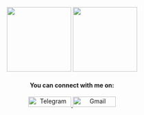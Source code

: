 <div align=center> 
    <img height="150px" width="auto" src="https://github-readme-stats.vercel.app/api?username=morheus9&hide_title=true&hide_border=true&show_icons=true&include_all_commits=true&count_private=true&layout=compact&theme=react" />
    <img height="150px" src="https://github-readme-stats.vercel.app/api/top-langs/?username=morheus9&layout=pie&hide=html&hide_title=false&hide_border=true&theme=react" />
    <h4><b>You can connect with me on:</b></h4>
    <a href="https://t.me/half_liter_frog">
        <img width="100" height="24px" src="https://img.shields.io/badge/Telegram-2CA5E0?style=for-the-badge&logo=telegram&logoColor=white" alt="Telegram">
    </a>
    <a href="mailto:nodegopher@gmail.com">
        <img width="100" height="24px" src="https://img.shields.io/badge/Gmail-D14836?style=for-the-badge&logo=gmail&logoColor=white" alt="Gmail">
    </a>
</div>
